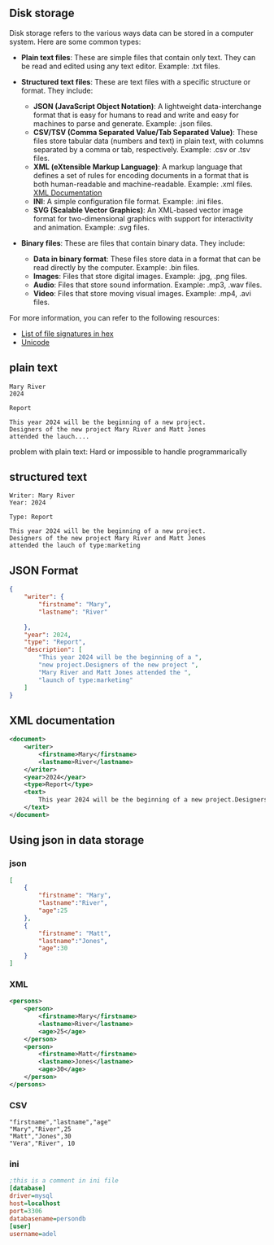 ## Disk storage

Disk storage refers to the various ways data can be stored in a computer system. Here are some common types:

- **Plain text files**: These are simple files that contain only text. They can be read and edited using any text editor. Example: .txt files.

- **Structured text files**: These are text files with a specific structure or format. They include:
  - **JSON (JavaScript Object Notation)**: A lightweight data-interchange format that is easy for humans to read and write and easy for machines to parse and generate. Example: .json files.
  - **CSV/TSV (Comma Separated Value/Tab Separated Value)**: These files store tabular data (numbers and text) in plain text, with columns separated by a comma or tab, respectively. Example: .csv or .tsv files.
  - **XML (eXtensible Markup Language)**: A markup language that defines a set of rules for encoding documents in a format that is both human-readable and machine-readable. Example: .xml files.  [XML Documentation](https://www.w3.org/XML/)
  - **INI**: A simple configuration file format. Example: .ini files.
  - **SVG (Scalable Vector Graphics)**: An XML-based vector image format for two-dimensional graphics with support for interactivity and animation. Example: .svg files.

- **Binary files**: These are files that contain binary data. They include:
  - **Data in binary format**: These files store data in a format that can be read directly by the computer. Example: .bin files.
  - **Images**: Files that store digital images. Example: .jpg, .png files.
  - **Audio**: Files that store sound information. Example: .mp3, .wav files.
  - **Video**: Files that store moving visual images. Example: .mp4, .avi files.

For more information, you can refer to the following resources:
- [List of file signatures in hex](https://en.wikipedia.org/wiki/List_of_file_signatures)
- [Unicode](https://home.unicode.org/)


## plain text
```
Mary River
2024

Report

This year 2024 will be the beginning of a new project.
Designers of the new project Mary River and Matt Jones
attended the lauch....
```

problem with plain text: Hard or impossible to handle programmarically

## structured text
```
Writer: Mary River
Year: 2024

Type: Report

This year 2024 will be the beginning of a new project.
Designers of the new project Mary River and Matt Jones
attended the lauch of type:marketing
```


## JSON Format
```json
{
    "writer": {
        "firstname": "Mary",
        "lastname": "River"
        
    },
    "year": 2024,
    "type": "Report",
    "description": [
        "This year 2024 will be the beginning of a ",
        "new project.Designers of the new project ",
        "Mary River and Matt Jones attended the ",
        "launch of type:marketing"
    ]
}
```

## XML documentation
```xml
<document>
    <writer>
        <firstname>Mary</firstname>
        <lastname>River</lastname>
    </writer>
    <year>2024</year>
    <type>Report</type>
    <text>
        This year 2024 will be the beginning of a new project.Designers of the new project Mary River and Matt Jones attended the lauch of type:marketing
    </text>
</document>
```

## Using json in data storage
### json
```json
[
    {
        "firstname": "Mary",
        "lastname":"River",
        "age":25
    },
    {
        "firstname": "Matt",
        "lastname":"Jones",
        "age":30
    }
]
```

### XML
```xml
<persons>
    <person>
        <firstname>Mary</firstname>
        <lastname>River</lastname>
        <age>25</age>
    </person>
    <person>
        <firstname>Matt</firstname>
        <lastname>Jones</lastname>
        <age>30</age>
    </person>
</persons>
```

### CSV
```csv
"firstname","lastname","age"
"Mary","River",25
"Matt","Jones",30
"Vera","River", 10
```

### ini
```ini
;this is a comment in ini file
[database]
driver=mysql
host=localhost
port=3306
databasename=persondb
[user]
username=adel
```



